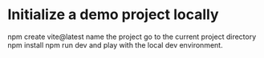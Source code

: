 # Initialize a demo project locally
npm create vite@latest
name the project
go to the current project directory
npm install
npm run dev and play with the local dev environment.

